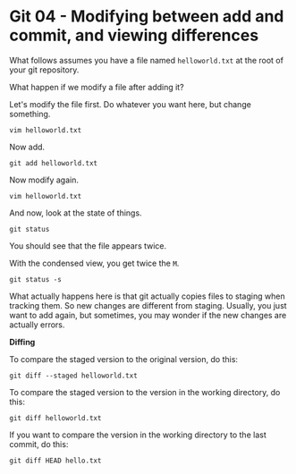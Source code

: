# Git 04 - Modifying between add and commit, and viewing differences #

What follows assumes you have a file named `helloworld.txt` at the root of your git repository.

What happen if we modify a file after adding it?

Let's modify the file first. Do whatever you want here, but change something.
```
vim helloworld.txt
```

Now add.
```
git add helloworld.txt
```

Now modify again.
```
vim helloworld.txt
```

And now, look at the state of things.
```
git status
```

You should see that the file appears twice.

With the condensed view, you get twice the `M`.

```
git status -s
```

What actually happens here is that git actually copies files to staging when tracking them. So new changes are different from staging. Usually, you just want to add again, but sometimes, you may wonder if the new changes are actually errors.

**Diffing**

To compare the staged version to the original version, do this:
```
git diff --staged helloworld.txt
```

To compare the staged version to the version in the working directory, do this:
```
git diff helloworld.txt
```

If you want to compare the version in the working directory to the last commit, do this:
```
git diff HEAD hello.txt
```
